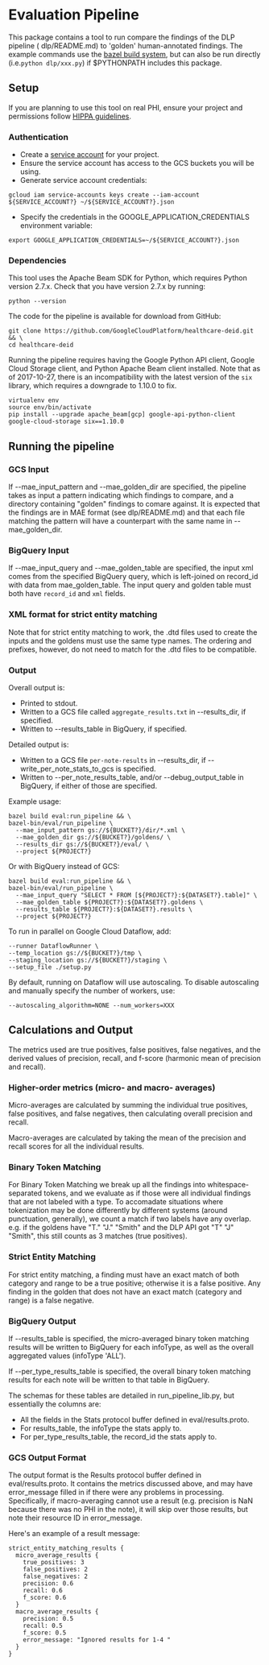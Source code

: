 # Evaluation Pipeline

This package contains a tool to run compare the findings of the DLP pipeline (
dlp/README.md) to 'golden' human-annotated findings. The
example commands use the [bazel build
system](http://bazel.build/versions/master/docs/install.html), but can also be
run directly (i.e.`python dlp/xxx.py`) if $PYTHONPATH includes this package.

## Setup

If you are planning to use this tool on real PHI, ensure your project and
permissions follow [HIPPA
guidelines](https://cloud.google.com/security/compliance/hipaa/).

### Authentication

* Create a [service
account](https://cloud.google.com/storage/docs/authentication#service_accounts)
  for your project.
* Ensure the service account has access to the GCS buckets you will be using.
* Generate service account credentials:

```shell
gcloud iam service-accounts keys create --iam-account ${SERVICE_ACCOUNT?} ~/${SERVICE_ACCOUNT?}.json
```

* Specify the credentials in the GOOGLE_APPLICATION_CREDENTIALS environment
  variable:

```shell
export GOOGLE_APPLICATION_CREDENTIALS=~/${SERVICE_ACCOUNT?}.json
```

### Dependencies

This tool uses the Apache Beam SDK for Python, which requires Python version
2.7.x. Check that you have version 2.7.x by running:

```shell
python --version
```

The code for the pipeline is available for download from GitHub:

```shell
git clone https://github.com/GoogleCloudPlatform/healthcare-deid.git && \
cd healthcare-deid
```

Running the pipeline requires having the Google Python API client, Google Cloud
Storage client, and Python Apache Beam client installed. Note that as of
2017-10-27, there is an incompatibility with the latest version of the
`six` library, which requires a downgrade to 1.10.0 to fix.

```shell
virtualenv env
source env/bin/activate
pip install --upgrade apache_beam[gcp] google-api-python-client google-cloud-storage six==1.10.0
```

## Running the pipeline

### GCS Input
If --mae_input_pattern and --mae_golden_dir are specified, the pipeline takes as
input a pattern indicating which findings to compare, and a directory containing
"golden" findings to comare against. It is expected that the findings are in MAE
format (see dlp/README.md) and that each file matching the pattern will have a
counterpart with the same name in --mae_golden_dir.

### BigQuery Input
If --mae_input_query and --mae_golden_table are specified, the input xml comes
from the specified BigQuery query, which is left-joined on record_id with data
from mae_golden_table. The input query and golden table must both have
`record_id` and `xml` fields.

### XML format for strict entity matching
Note that for strict entity matching to work, the .dtd files used to create the
inputs and the goldens must use the same type names. The ordering and prefixes,
however, do not need to match for the .dtd files to be compatible.

### Output
Overall output is:

 - Printed to stdout.
 - Written to a GCS file called `aggregate_results.txt` in --results_dir, if
   specified.
 - Written to --results_table in BigQuery, if specified.

Detailed output is:

 - Written to a GCS file `per-note-results` in --results_dir, if
   --write_per_note_stats_to_gcs is specified.
 - Written to --per_note_results_table, and/or
   --debug_output_table in BigQuery, if either of those are specified.

Example usage:

```shell
bazel build eval:run_pipeline && \
bazel-bin/eval/run_pipeline \
  --mae_input_pattern gs://${BUCKET?}/dir/*.xml \
  --mae_golden_dir gs://${BUCKET?}/goldens/ \
  --results_dir gs://${BUCKET?}/eval/ \
  --project ${PROJECT?}
```

Or with BigQuery instead of GCS:

```shell
bazel build eval:run_pipeline && \
bazel-bin/eval/run_pipeline \
  --mae_input_query "SELECT * FROM [${PROJECT?}:${DATASET?}.table]" \
  --mae_golden_table ${PROJECT?}:${DATASET?}.goldens \
  --results_table ${PROJECT?}:${DATASET?}.results \
  --project ${PROJECT?}
```

To run in parallel on Google Cloud Dataflow, add:

```shell
--runner DataflowRunner \
--temp_location gs://${BUCKET?}/tmp \
--staging_location gs://${BUCKET?}/staging \
--setup_file ./setup.py
```

By default, running on Dataflow will use autoscaling. To disable autoscaling
and manually specify the number of workers, use:

```shell
--autoscaling_algorithm=NONE --num_workers=XXX
```

## Calculations and Output

The metrics used are true positives, false positives, false negatives, and the
derived values of precision, recall, and f-score (harmonic mean of precision and
recall).

### Higher-order metrics (micro- and macro- averages)

Micro-averages are calculated by summing the individual true positives, false
positives, and false negatives, then calculating overall precision and recall.

Macro-averages are calculated by taking the mean of the precision and recall
scores for all the individual results.

### Binary Token Matching

For Binary Token Matching we break up all the findings into whitespace-separated
tokens, and we evaluate as if those were all individual findings that are not
labeled with a type. To accomadate situations where tokenization may be done
differently by different systems (around punctuation, generally), we count a
match if two labels have any overlap. e.g. if the goldens have "T." "J." "Smith"
and the DLP API got "T" "J" "Smith", this still counts as 3 matches (true
positives).

### Strict Entity Matching

For strict entity matching, a finding must have an exact match of both category
and range to be a true positive; otherwise it is a false positive. Any finding
in the golden that does not have an exact match (category and range) is a false
negative.

### BigQuery Output

If --results_table is specified, the micro-averaged binary token matching
results will be written to BigQuery for each infoType, as well as the overall
aggregated values (infoType 'ALL').

If --per_type_results_table is specified, the overall binary token matching
results for each note will be written to that table in BigQuery.

The schemas for these tables are detailed in run_pipeline_lib.py, but
essentially the columns are:
* All the fields in the Stats protocol buffer defined in eval/results.proto.
* For results_table, the infoType the stats apply to.
* For per_type_results_table, the record_id the stats apply to.

### GCS Output Format

The output format is the Results protocol buffer defined in eval/results.proto.
It contains the metrics discussed above, and may have error_message filled in if
there were any problems in processing. Specifically, if macro-averaging cannot
use a result (e.g. precision is NaN because there was no PHI in the note), it
will skip over those results, but note their resource ID in error_message.

Here's an example of a result message:

```none
strict_entity_matching_results {
  micro_average_results {
    true_positives: 3
    false_positives: 2
    false_negatives: 2
    precision: 0.6
    recall: 0.6
    f_score: 0.6
  }
  macro_average_results {
    precision: 0.5
    recall: 0.5
    f_score: 0.5
    error_message: "Ignored results for 1-4 "
  }
}
```
